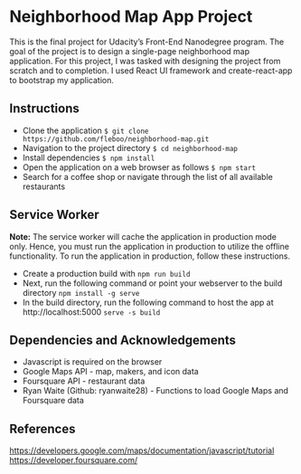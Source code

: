 # Neighborhood Map App Project
This is the final project for Udacity’s Front-End Nanodegree program. The goal of the project is to design a single-page neighborhood map application. For this project, I was tasked with designing the project from scratch and to completion. I used React UI framework and create-react-app to bootstrap my application. 

## Instructions
* Clone the application 
```$ git clone https://github.com/fleboo/neighborhood-map.git```
* Navigation to the project directory 
```$ cd neighborhood-map```
* Install dependencies 
```$ npm install```
* Open the application on a web browser as follows 
```$ npm start```
* Search for a coffee shop or navigate through the list of all available restaurants

## Service Worker
**Note:** The service worker will cache the application in production mode only. Hence, you must run the application in production to utilize the offline functionality. To run the application in production, follow these instructions.

* Create a production build with
```npm run build```
* Next, run the following command or point your webserver to the build directory 
```npm install -g serve```
* In the build directory, run the following command to host the app at http://localhost:5000
```serve -s build```

## Dependencies and Acknowledgements
* Javascript is required on the browser
* Google Maps API - map, makers, and icon data
* Foursquare API - restaurant data
* Ryan Waite (Github: ryanwaite28) - Functions to load Google Maps and Foursquare data

## References
https://developers.google.com/maps/documentation/javascript/tutorial
https://developer.foursquare.com/
